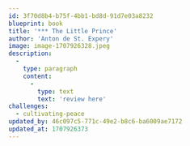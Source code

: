 ```yaml
---
id: 3f70d8b4-b75f-4bb1-bd8d-91d7e03a8232
blueprint: book
title: '*** The Little Prince'
author: 'Anton de St. Expery'
image: image-1707926328.jpeg
description:
  -
    type: paragraph
    content:
      -
        type: text
        text: 'review here'
challenges:
  - cultivating-peace
updated_by: 46c097c5-771c-49e2-b8c6-ba6009ae7172
updated_at: 1707926373
---
```

